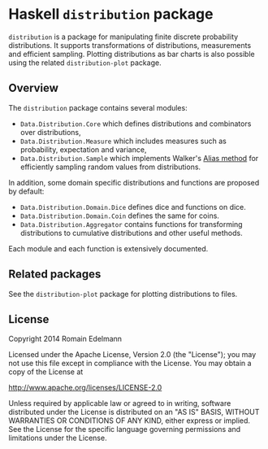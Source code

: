 Haskell `distribution` package
==============================

`distribution` is a package for manipulating finite discrete probability distributions.
It supports transformations of distributions, measurements and efficient sampling.
Plotting distributions as bar charts is also possible using the related `distribution-plot` package.

Overview
--------

The `distribution` package contains several modules:

* `Data.Distribution.Core` which defines distributions and combinators over distributions,
* `Data.Distribution.Measure` which includes measures such as probability, expectation and variance,
* `Data.Distribution.Sample` which implements Walker's [Alias method](http://en.wikipedia.org/wiki/Alias_method) for efficiently sampling random values from distributions.

In addition, some domain specific distributions and functions are proposed by default:

* `Data.Distribution.Domain.Dice` defines dice and functions on dice.
* `Data.Distribution.Domain.Coin` defines the same for coins.
* `Data.Distribution.Aggregator` contains functions for transforming distributions to cumulative distributions and other useful methods.

Each module and each function is extensively documented.

Related packages
----------------

See the `distribution-plot` package for plotting distributions to files.

License
-------

Copyright 2014 Romain Edelmann

Licensed under the Apache License, Version 2.0 (the "License");
you may not use this file except in compliance with the License.
You may obtain a copy of the License at

   http://www.apache.org/licenses/LICENSE-2.0

Unless required by applicable law or agreed to in writing, software
distributed under the License is distributed on an "AS IS" BASIS,
WITHOUT WARRANTIES OR CONDITIONS OF ANY KIND, either express or implied.
See the License for the specific language governing permissions and
limitations under the License.
